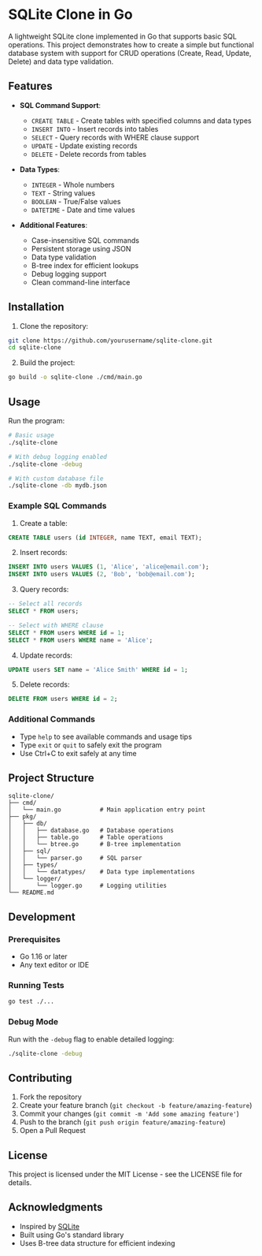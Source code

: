 # SQLite Clone in Go

A lightweight SQLite clone implemented in Go that supports basic SQL operations. This project demonstrates how to create a simple but functional database system with support for CRUD operations (Create, Read, Update, Delete) and data type validation.

## Features

- **SQL Command Support**:
  - `CREATE TABLE` - Create tables with specified columns and data types
  - `INSERT INTO` - Insert records into tables
  - `SELECT` - Query records with WHERE clause support
  - `UPDATE` - Update existing records
  - `DELETE` - Delete records from tables

- **Data Types**:
  - `INTEGER` - Whole numbers
  - `TEXT` - String values
  - `BOOLEAN` - True/False values
  - `DATETIME` - Date and time values

- **Additional Features**:
  - Case-insensitive SQL commands
  - Persistent storage using JSON
  - Data type validation
  - B-tree index for efficient lookups
  - Debug logging support
  - Clean command-line interface

## Installation

1. Clone the repository:
```bash
git clone https://github.com/yourusername/sqlite-clone.git
cd sqlite-clone
```

2. Build the project:
```bash
go build -o sqlite-clone ./cmd/main.go
```

## Usage

Run the program:
```bash
# Basic usage
./sqlite-clone

# With debug logging enabled
./sqlite-clone -debug

# With custom database file
./sqlite-clone -db mydb.json
```

### Example SQL Commands

1. Create a table:
```sql
CREATE TABLE users (id INTEGER, name TEXT, email TEXT);
```

2. Insert records:
```sql
INSERT INTO users VALUES (1, 'Alice', 'alice@email.com');
INSERT INTO users VALUES (2, 'Bob', 'bob@email.com');
```

3. Query records:
```sql
-- Select all records
SELECT * FROM users;

-- Select with WHERE clause
SELECT * FROM users WHERE id = 1;
SELECT * FROM users WHERE name = 'Alice';
```

4. Update records:
```sql
UPDATE users SET name = 'Alice Smith' WHERE id = 1;
```

5. Delete records:
```sql
DELETE FROM users WHERE id = 2;
```

### Additional Commands
- Type `help` to see available commands and usage tips
- Type `exit` or `quit` to safely exit the program
- Use Ctrl+C to exit safely at any time

## Project Structure

```
sqlite-clone/
├── cmd/
│   └── main.go           # Main application entry point
├── pkg/
│   ├── db/
│   │   ├── database.go   # Database operations
│   │   ├── table.go      # Table operations
│   │   └── btree.go      # B-tree implementation
│   ├── sql/
│   │   └── parser.go     # SQL parser
│   ├── types/
│   │   └── datatypes/    # Data type implementations
│   └── logger/
│       └── logger.go     # Logging utilities
└── README.md
```

## Development

### Prerequisites
- Go 1.16 or later
- Any text editor or IDE

### Running Tests
```bash
go test ./...
```

### Debug Mode
Run with the `-debug` flag to enable detailed logging:
```bash
./sqlite-clone -debug
```

## Contributing

1. Fork the repository
2. Create your feature branch (`git checkout -b feature/amazing-feature`)
3. Commit your changes (`git commit -m 'Add some amazing feature'`)
4. Push to the branch (`git push origin feature/amazing-feature`)
5. Open a Pull Request

## License

This project is licensed under the MIT License - see the LICENSE file for details.

## Acknowledgments

- Inspired by [SQLite](https://sqlite.org/)
- Built using Go's standard library
- Uses B-tree data structure for efficient indexing
